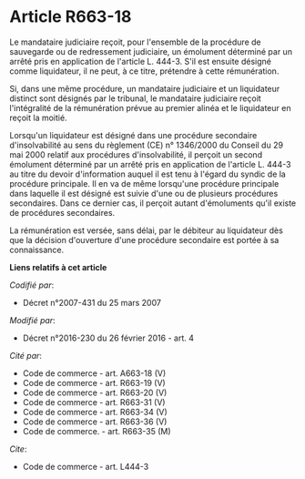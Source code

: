# Article R663-18

Le mandataire judiciaire reçoit, pour l'ensemble de la procédure de sauvegarde ou de redressement judiciaire, un émolument
déterminé par un arrêté pris en application de l'article L. 444-3. S'il est ensuite désigné comme liquidateur, il ne peut, à
ce titre, prétendre à cette rémunération. 

Si, dans une même procédure, un mandataire judiciaire et un liquidateur distinct sont désignés par le tribunal, le mandataire
judiciaire reçoit l'intégralité de la rémunération prévue au premier alinéa et le liquidateur en reçoit la moitié. 

Lorsqu'un liquidateur est désigné dans une procédure secondaire d'insolvabilité au sens du règlement (CE) n° 1346/2000 du
Conseil du 29 mai 2000 relatif aux procédures d'insolvabilité, il perçoit un second émolument déterminé par un arrêté pris en
application de l'article L. 444-3 au titre du devoir d'information auquel il est tenu à l'égard du syndic de la procédure
principale. Il en va de même lorsqu'une procédure principale dans laquelle il est désigné est suivie d'une ou de plusieurs
procédures secondaires. Dans ce dernier cas, il perçoit autant d'émoluments qu'il existe de procédures secondaires. 

La rémunération est versée, sans délai, par le débiteur au liquidateur dès que la décision d'ouverture d'une procédure
secondaire est portée à sa connaissance.

**Liens relatifs à cet article**

_Codifié par_:

  - Décret n°2007-431 du 25 mars 2007

_Modifié par_:

  - Décret n°2016-230 du 26 février 2016 - art. 4

_Cité par_:

  - Code de commerce - art. A663-18 (V)
  - Code de commerce - art. R663-19 (V)
  - Code de commerce - art. R663-20 (V)
  - Code de commerce - art. R663-31 (V)
  - Code de commerce - art. R663-34 (V)
  - Code de commerce - art. R663-36 (V)
  - Code de commerce. - art. R663-35 (M)

_Cite_:

  - Code de commerce - art. L444-3
